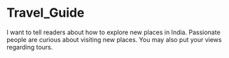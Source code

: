 # Travel_Guide
I want to tell readers about how to explore new places in India.  Passionate people are curious about visiting new places.  You may also put your views regarding tours.
